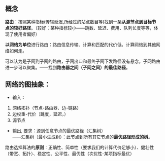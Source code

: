 ## 概念
**路由**：按照某种指标(传输延迟,所经过的站点数目等)找到一条**从源节点到目标节点的较好路径**。（较好：某种指标较小——跳数、延迟、费用、队列长度等等，体现了使用者偏好）

**以网络为单位**进行路由：路由信息传输、计算和匹配的代价低。计算网络到其他网络如何走。

可以认为是子网到子网的路由，子网出口和最终子网下发路径没有悬念。子网路由进一步可以聚集。——找到**路由器之间（子网之间）的最佳路径**。

## 网络的图抽象：
- 输入：  
1. 网络拓扑（节点-路由器、边-链路）
2. 边权重-代价（跳度，延迟，）
3. 源节点

- 输出, 要求：源到任意节点的最优路径（汇集树）  
——汇集树（最小生成树）：此节点到所有其它节点的**最优路径形成的树**。

路由选择算法的**原则**：正确性、简单性（要求我们的计算代价足够小）、健壮性（带宽、拓扑）、稳定性、公平性、最优性（次优性-某项指标最优）